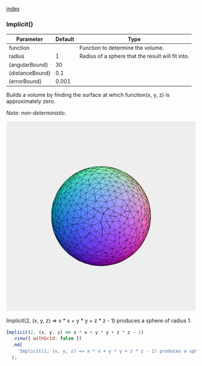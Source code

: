 [index](../../nb/api/index.md)
### Implicit()
Parameter|Default|Type
---|---|---
function||Function to determine the volume.
radius|1|Radius of a sphere that the result will fit into.
{angularBound}|30|
{distanceBound}|0.1|
{errorBound}|0.001|

Builds a volume by finding the surface at which function(x, y, z) is approximately zero.

_Note: non-deterministic._

![Image](Implicit.md.$2.png)

Implicit(2, (x, y, z) => x * x + y * y + z * z - 1) produces a sphere of radius 1.

```JavaScript
Implicit(2, (x, y, z) => x * x + y * y + z * z - 1)
  .view({ withGrid: false })
  .md(
    'Implicit(2, (x, y, z) => x * x + y * y + z * z - 1) produces a sphere of radius 1.'
  );
```
